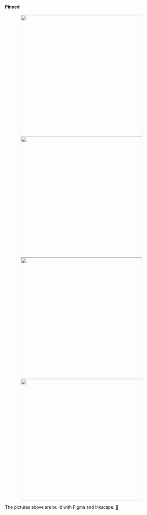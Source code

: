 #### Pinned

<p align="center">
  <a href="https://github.com/jguddas/my-activity-dashboard">
    <img src="https://raw.githubusercontent.com/gist/jguddas/665c4c8a6da1ac15467d45cd74cf2490/raw/d5ca869ca7501db92ecd77c597ec7232042cbd50/my-activity-dashboard.svg" width="400" />
  </a>
  <a href="https://github.com/jguddas/sankey-playground">
    <img src="https://raw.githubusercontent.com/gist/jguddas/665c4c8a6da1ac15467d45cd74cf2490/raw/36400bc92f0e37118240b8cd128f7d8854020de9/sankey-playground.svg" width="400" />
  </a>
  <a href="https://github.com/jguddas/quicktype-ts-blaze">
    <img src="https://raw.githubusercontent.com/gist/jguddas/665c4c8a6da1ac15467d45cd74cf2490/raw/413096a97c6eec8d41dcf47287334e9ba64dc3e3/quicktype-ts-blaze.svg" width="400" />
  </a>
  <a href="https://github.com/jguddas/drawn-hannover">
    <img src="https://raw.githubusercontent.com/gist/jguddas/665c4c8a6da1ac15467d45cd74cf2490/raw/491d94901082ab39f1cb518c06ad6fbe4ec28b61/drawn-hannover.svg" width="400" />
  </a>
</p>

The pictures above are build with Figma and Inkscape. [🔗](https://www.figma.com/community/file/775789888359782610)
